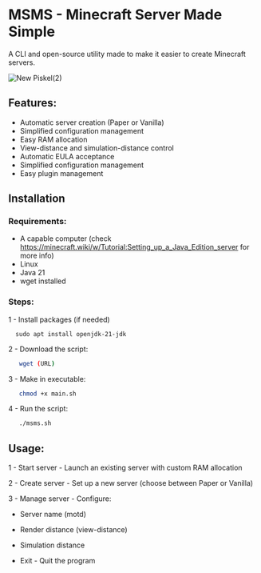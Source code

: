 # MSMS - Minecraft Server Made Simple
A CLI and open-source utility made to make it easier to create Minecraft servers.

![New Piskel(2)](https://github.com/user-attachments/assets/1fe7457c-93d3-40af-a744-0fe4fa41dec8)



## Features:

- Automatic server creation (Paper or Vanilla)
- Simplified configuration management
- Easy RAM allocation
- View-distance and simulation-distance control
- Automatic EULA acceptance
- Simplified configuration management
- Easy plugin management

## Installation

### Requirements:
- A capable computer (check https://minecraft.wiki/w/Tutorial:Setting_up_a_Java_Edition_server for more info)
- Linux
- Java 21
- wget installed

### Steps:
1 - Install packages (if needed)
 ```Debian/Ubuntu based:
   sudo apt install openjdk-21-jdk
```
2 - Download the script:
```bash
   wget (URL)
```
3 - Make in executable:
```bash
   chmod +x main.sh
```
4 - Run the script:
```bash
   ./msms.sh
```
## Usage:

1 - Start server - Launch an existing server with custom RAM allocation

2 - Create server - Set up a new server (choose between Paper or Vanilla)

3 - Manage server - Configure:

- Server name (motd)

- Render distance (view-distance)

- Simulation distance

- Exit - Quit the program

